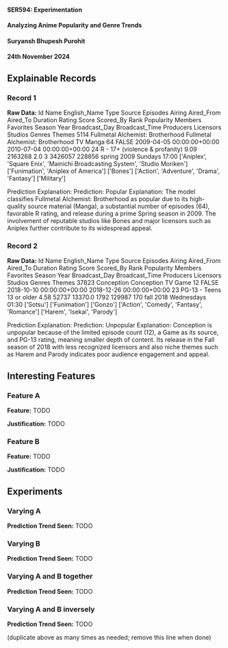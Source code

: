 #### SER594: Experimentation

#### Analyzing Anime Popularity and Genre Trends

#### Suryansh Bhupesh Purohit

#### 24th November 2024

## Explainable Records

### Record 1

**Raw Data:** Id Name English_Name Type Source Episodes Airing Aired_From Aired_To Duration Rating Score Scored_By Rank Popularity Members Favorites Season Year Broadcast_Day Broadcast_Time Producers Licensors Studios Genres Themes
5114 Fullmetal Alchemist: Brotherhood Fullmetal Alchemist: Brotherhood TV Manga 64 FALSE 2009-04-05 00:00:00+00:00 2010-07-04 00:00:00+00:00 24 R - 17+ (violence & profanity) 9.09 2163268 2.0 3 3426057 228856 spring 2009 Sundays 17:00 ['Aniplex', 'Square Enix', 'Mainichi Broadcasting System', 'Studio Moriken'] ['Funimation', 'Aniplex of America'] ['Bones'] ['Action', 'Adventure', 'Drama', 'Fantasy'] ['Military']

Prediction Explanation:
Prediction: Popular
Explanation: The model classifies Fullmetal Alchemist: Brotherhood as popular due to its high-quality source material (Manga), a substantial number of episodes (64), favorable R rating, and release during a prime Spring season in 2009. The involvement of reputable studios like Bones and major licensors such as Aniplex further contribute to its widespread appeal.

### Record 2

**Raw Data:** Id Name English_Name Type Source Episodes Airing Aired_From Aired_To Duration Rating Score Scored_By Rank Popularity Members Favorites Season Year Broadcast_Day Broadcast_Time Producers Licensors Studios Genres Themes
37823 Conception Conception TV Game 12 FALSE 2018-10-10 00:00:00+00:00 2018-12-26 00:00:00+00:00 23 PG-13 - Teens 13 or older 4.58 52737 13370.0 1792 129987 170 fall 2018 Wednesdays 01:30 ['Sotsu'] ['Funimation'] ['Gonzo'] ['Action', 'Comedy', 'Fantasy', 'Romance'] ['Harem', 'Isekai', 'Parody']

Prediction Explanation:
Prediction: Unpopular
Explanation: Conception is unpopular because of the limited episode count (12), a Game as its source, and PG-13 rating, meaning smaller depth of content. Its release in the Fall season of 2018 with less recognized licensors and also niche themes such as Harem and Parody indicates poor audience engagement and appeal.

## Interesting Features

### Feature A

**Feature:** TODO

**Justification:** TODO

### Feature B

**Feature:** TODO

**Justification:** TODO

## Experiments

### Varying A

**Prediction Trend Seen:** TODO

### Varying B

**Prediction Trend Seen:** TODO

### Varying A and B together

**Prediction Trend Seen:** TODO

### Varying A and B inversely

**Prediction Trend Seen:** TODO

(duplicate above as many times as needed; remove this line when done)

